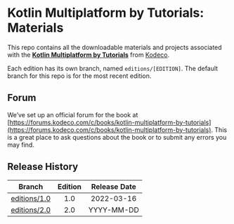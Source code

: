 # Kotlin Multiplatform by Tutorials: Materials

This repo contains all the downloadable materials and projects associated with the **[Kotlin Multiplatform by Tutorials](https://www.kodeco.com/books/kotlin-multiplatform-by-tutorials)** from [Kodeco](https://www.kodeco.com).

Each edition has its own branch, named `editions/[EDITION]`. The default branch for this repo is for the most recent edition.

## Forum

We’ve set up an official forum for the book at [https://forums.kodeco.com/c/books/kotlin-multiplatform-by-tutorials](https://forums.kodeco.com/c/books/kotlin-multiplatform-by-tutorials). This is a great place to ask questions about the book or to submit any errors you may find.

## Release History

| Branch                                                                            | Edition | Release Date |
| --------------------------------------------------------------------------------- |:-------:|:------------:|
| [editions/1.0](https://github.com/kodecocodes/kmpf-materials/tree/editions/1.0) | 1.0     | 2022-03-16   |
| [editions/2.0](https://github.com/kodecocodes/kmpf-materials/tree/editions/2.0) | 2.0     | YYYY-MM-DD   |

